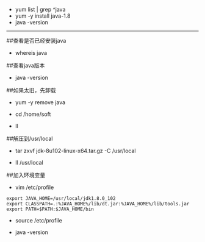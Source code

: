 - yum list | grep ^java
- yum -y install java-1.8
- java -version
-----------
##查看是否已经安装java
- whereis java

##查看java版本
- java -version

##如果太旧，先卸载
- yum -y remove java

- cd /home/soft
- ll

##解压到/usr/local
- tar zxvf jdk-8u102-linux-x64.tar.gz -C /usr/local

- ll /usr/local

##加入环境变量
- vim /etc/profile
``` 
export JAVA_HOME=/usr/local/jdk1.8.0_102
export CLASSPATH=.:%JAVA_HOME%/lib/dt.jar:%JAVA_HOME%/lib/tools.jar
export PATH=$PATH:$JAVA_HOME/bin
```
- source /etc/profile

- java -version
